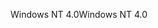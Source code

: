 <span data-ttu-id="c9a03-101">Windows NT 4.0</span><span class="sxs-lookup"><span data-stu-id="c9a03-101">Windows NT 4.0</span></span>